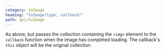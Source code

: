 ```yaml
---
category: toImage
heading: "toImage(type, callback)"
path: api/toImage
---
```



As above, but passes the collection containing the `<img>` element to the `callback` function when the image has completed loading. The callback's `this` object will be the original collection.

